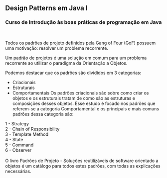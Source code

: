 ## Design Patterns em Java I
### Curso de Introdução às boas práticas de programação em Java
</br>


Todos os padrões de projeto definidos pela Gang of Four (GoF) possuem uma motivação: resolver um problema recorrente.

Um padrão de projetos é uma solução em comum para um problema recorrente ao utilizar o paradigma da Orientação a Objetos.

Podemos destacar que os padrões são divididos em 3 categorias:
- Criacionais
- Estruturais
- Comportamentais
Os padrões criacionais são sobre como criar os objetos e os estruturais tratam de como são as estruturas e composições desses objetos. 
Esse estudo é focado nos padrões que referem-se a categoria Comportamental e os principais e mais comuns padrões dessa categoria são: 

1 - Strategy </br>
2 - Chain of Responsibility </br>
3 - Template Method </br>
4 - State </br>
5 - Command </br>
6 - Observer </br>
</br>
O livro Padrões de Projeto - Soluções reutilizáveis de software orientado a objetos é um catálogo para todos estes padrões, com todas as explicações necessárias.
